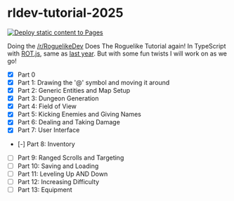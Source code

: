# rldev-tutorial-2025

[![Deploy static content to Pages](https://github.com/TechniMan/rldev-tutorial-2025/actions/workflows/static.yml/badge.svg)](https://github.com/TechniMan/rldev-tutorial-2025/actions/workflows/static.yml)

Doing the [/r/RoguelikeDev](https://old.reddit.com/r/roguelikedev) Does The Roguelike Tutorial again! In TypeScript with [ROT.js](https://github.com/ondras/rot.js), same as [last year](https://github.com/TechniMan/rldev-tutorial-2024). But with some fun twists I will work on as we go!

- [x] Part 0
- [x] Part 1: Drawing the '@' symbol and moving it around
- [x] Part 2: Generic Entities and Map Setup
- [x] Part 3: Dungeon Generation
- [x] Part 4: Field of View
- [x] Part 5: Kicking Enemies and Giving Names
- [x] Part 6: Dealing and Taking Damage
- [x] Part 7: User Interface
- [-] Part 8: Inventory
- [ ] Part 9: Ranged Scrolls and Targeting
- [ ] Part 10: Saving and Loading
- [ ] Part 11: Leveling Up AND Down
- [ ] Part 12: Increasing Difficulty
- [ ] Part 13: Equipment
